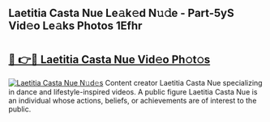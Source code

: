 ## Laetitia Casta Nue Le𝚊k𝚎d N𝚞𝚍e - Part-5yS Vid𝚎o Le𝚊ks Photos 1Efhr

# <h2><a href="http://fb96vk6.evod.top/?m=Laetitia+Casta+Nue">🔗 👉🔴 Laetitia Casta Nue Vid𝚎o Ph𝚘t𝚘s</a></h2>

[![Laetitia Casta Nue N𝚞d𝚎s](https://i.imgur.com/8V9OHl7.gif)](http://fb96vk6.evod.top/?m=Laetitia+Casta+Nue)
Content creator Laetitia Casta Nue specializing in dance and lifestyle-inspired videos. A public figure Laetitia Casta Nue is an individual whose actions, beliefs, or achievements are of interest to the public. 
